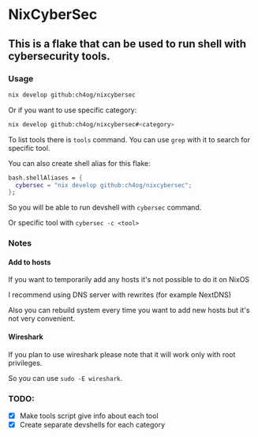 # NixCyberSec

## This is a flake that can be used to run shell with cybersecurity tools.

### Usage

```bash
nix develop github:ch4og/nixcybersec
```

Or if you want to use specific category:

```bash
nix develop github:ch4og/nixcybersec#<category>
```

To list tools there is `tools` command. You can use `grep` with it to search for
specific tool.

You can also create shell alias for this flake:

```nix
bash.shellAliases = {
  cybersec = "nix develop github:ch4og/nixcybersec";
};
```

So you will be able to run devshell with `cybersec` command.

Or specific tool with `cybersec -c <tool>`

### Notes

#### Add to hosts

If you want to temporarily add any hosts it's not possible to do it on NixOS

I recommend using DNS server with rewrites (for example NextDNS)

Also you can rebuild system every time you want to add new hosts but it's not
very convenient.

#### Wireshark

If you plan to use wireshark please note that it will work only with root
privileges.

So you can use `sudo -E wireshark`.

### TODO:

- [x] Make tools script give info about each tool
- [x] Create separate devshells for each category
